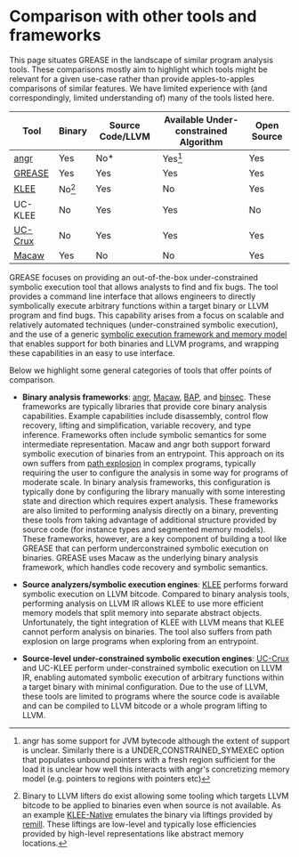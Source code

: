 # Comparison with other tools and frameworks

This page situates GREASE in the landscape of similar program analysis tools. These comparisons mostly aim to highlight which tools might be relevant for a given use-case rather than provide apples-to-apples comparisons of similar features. We have limited experience with (and correspondingly, limited understanding of) many of the tools listed here.

| Tool                                                                                          | Binary | Source Code/LLVM | Available Under-constrained Algorithm | Open Source |
|-----------------------------------------------------------------------------------------------|--------|------------------|---------------------------------------|-------------|
| [angr](https://angr.io/)                                                                      | Yes    | No*              | Yes[^angrnote]                                 | Yes         |
| [GREASE](https://github.com/GaloisInc/GREASE)                                                 | Yes    | Yes              | Yes                                   | Yes         |
| [KLEE](https://github.com/klee/klee)                                                          | No[^llvmliftingnote]    | Yes              | No                                    | Yes         |
| UC-KLEE                                                                                       | No     | Yes              | Yes                                   | No          |
| [UC-Crux](https://www.galois.com/articles/under-constrained-symbolic-execution-with-crucible) | No     | Yes              | Yes                                   | Yes         |
| [Macaw](https://github.com/GaloisInc/macaw)                                                   | Yes    | No               | No                                    | Yes         |


GREASE focuses on providing an out-of-the-box under-constrained symbolic execution tool that allows analysts to find and fix bugs. The tool provides a command line interface that allows engineers to directly symbolically execute arbitrary functions within a target binary or LLVM program and find bugs. This capability arises from a focus on scalable and relatively automated techniques (under-constrained symbolic execution), and the use of a generic [symbolic execution framework and memory model](memory-model.md) that enables support for both binaries and LLVM programs, and wrapping these capabilities in an easy to use interface.

Below we highlight some general categories of tools that offer points of comparison.

* **Binary analysis frameworks**: [angr](https://angr.io/), [Macaw](https://github.com/GaloisInc/macaw), [BAP](https://github.com/BinaryAnalysisPlatform/bap), and [binsec](https://github.com/binsec/binsec). These frameworks are typically libraries that provide core binary analysis capabilities. Example capabilities include disassembly, control flow recovery, lifting and simplification, variable recovery, and type inference. Frameworks often include symbolic semantics for some intermediate representation. Macaw and angr both support forward symbolic execution of binaries from an entrypoint. This approach on its own suffers from [path explosion](https://en.wikipedia.org/wiki/Path_explosion) in complex programs, typically requiring the user to configure the analysis in some way for programs of moderate scale. In binary analysis frameworks, this configuration is typically done by configuring the library manually with some interesting state and direction which requires expert analysis. These frameworks are also limited to performing analysis directly on a binary, preventing these tools from taking advantage of additional structure provided by source code (for instance types and segmented memory models). These frameworks, however, are a key component of building a tool like GREASE that can perform underconstrained symbolic execution on binaries. GREASE uses Macaw as the underlying binary analysis framework, which handles code recovery and symbolic semantics.

* **Source analyzers/symbolic execution engines**: [KLEE](https://github.com/klee/klee) performs forward symbolic execution on LLVM bitcode. Compared to binary analysis tools, performing analysis on LLVM IR allows KLEE to use more efficient memory models that split memory into separate abstract objects. Unfortunately, the tight integration of KLEE with LLVM means that KLEE cannot perform analysis on binaries. The tool also suffers from path explosion on large programs when exploring from an entrypoint.

* **Source-level under-constrained symbolic execution engines**: [UC-Crux](https://www.galois.com/articles/under-constrained-symbolic-execution-with-crucible) and UC-KLEE perform under-constrained symbolic execution on LLVM IR, enabling automated symbolic execution of arbitrary functions within a target binary with minimal configuration. Due to the use of LLVM, these tools are limited to programs where the source code is available and can be compiled to LLVM bitcode or a whole program lifting to LLVM.   


[^angrnote]: angr has some support for JVM bytecode although the extent of support is unclear. 
Similarly there is a UNDER_CONSTRAINED_SYMEXEC option that populates unbound pointers with a fresh region sufficient for the load
it is unclear how well this interacts with angr's concretizing memory model (e.g. pointers to regions with pointers etc)

[^llvmliftingnote]: Binary to LLVM lifters do exist allowing some tooling which targets LLVM bitcode to be applied to binaries even when source is not available. As an example [KLEE-Native](https://github.com/lifting-bits/klee) emulates the binary via liftings provided by [remill](https://github.com/lifting-bits/remill). These liftings are low-level and typically lose efficiencies provided by high-level representations like abstract memory locations.
